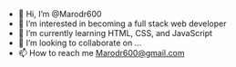 - 👋 Hi, I’m @Marodr600
- 👀 I’m interested in becoming a full stack web developer
- 🌱 I’m currently learning HTML, CSS, and JavaScript
- 💞️ I’m looking to collaborate on ...
- 📫 How to reach me Marodr600@gmail.com

<!---
Marodr600/Marodr600 is a ✨ special ✨ repository because its `README.md` (this file) appears on your GitHub profile.
You can click the Preview link to take a look at your changes.
--->
